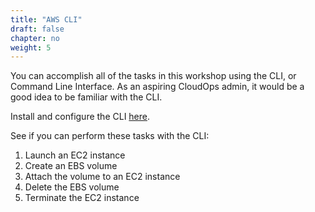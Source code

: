 ```yaml
---
title: "AWS CLI"
draft: false
chapter: no
weight: 5
---
```


You can accomplish all of the tasks in this workshop using the CLI, or Command Line Interface.
As an aspiring CloudOps admin, it would be a good idea to be familiar with the CLI.

Install and configure the CLI [here](https://aws.amazon.com/cli/). 

See if you can perform these tasks with the CLI:

1. Launch an EC2 instance
2. Create an EBS volume
3. Attach the volume to an EC2 instance
4. Delete the EBS volume
5. Terminate the EC2 instance


